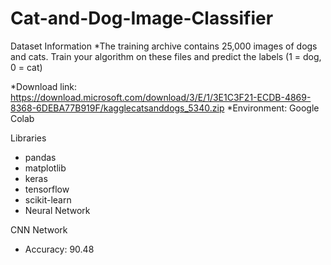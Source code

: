 # Cat-and-Dog-Image-Classifier


Dataset Information
*The training archive contains 25,000 images of dogs and cats. Train your algorithm on these files and predict the labels
(1 = dog, 0 = cat)

*Download link: https://download.microsoft.com/download/3/E/1/3E1C3F21-ECDB-4869-8368-6DEBA77B919F/kagglecatsanddogs_5340.zip
*Environment: Google Colab

Libraries

* pandas
* matplotlib
* keras
* tensorflow
* scikit-learn
* Neural Network


CNN Network

* Accuracy: 90.48
